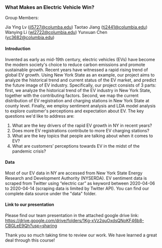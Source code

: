 ### What Makes an Electric Vehicle Win?

Group Members:

Jia Ying Lv (jl5727@columba.edu)
Taotao Jiang (tj2441@columbia.edu)
Wanying Li (wl2722@columbia.edu)
Yunxuan Chen (yc3682@columbia.edu)

#### Introduction
Invented as early as mid-19th century, electric vehicles (EVs) have become the modern society's choice to reduce carbon emissions and promote sustainable growth. Recent years have witnessed a rapid rising trend of global EV growth. Using New York State as an example, our project aims to analyze the historical trend and current status of the EV market, and predict the future image of EV industry. Specifically, our project consists of 3 parts: first, we analyze the historical trend of the EV industry in New York State, together with the contributing factors. Second, we map the current distribution of EV registration and charging stations in New York State at county level. Finally, we employ sentiment analysis and LDA model analysis to explore customer's perceptions and expectation about EV. The key questions we'd like to address are:

1. What are the key drivers of the rapid EV growth in NY in recent years?
2. Does more EV registrations contribute to more EV charging stations?
3. What are the key topics that people are talking about when it comes to EV?
4. What are customers’ perceptions towards EV in the midst of the pandemic crisis?


#### Data 
Most of our EV data in NY are accessed from New York State Energy Research and Development Authority (NYSERDA). 
EV sentiment data is scraped from Twitter using “electric car” as keyword between 2020-04-06 to 2020-04-14 (scraping data is limited by Twitter API).
You can find our complete data source under the "data" folder.



#### Link to our presentation
Please find our team presentation in the attached google drive link: 
https://drive.google.com/drive/folders/1Kg-xVz2quOxdsQNoKF46b8-CBGLeE9Qh?usp=sharing

Thank you so much taking time to review our work. We have learned a great deal through this course!
